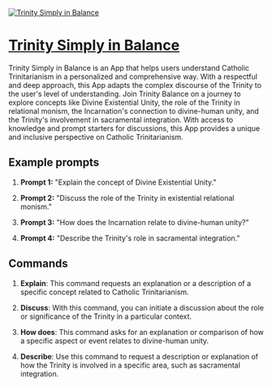 [![Trinity Simply in Balance](https://files.oaiusercontent.com/file-y7Euw6yFAvx3VOxikBJVbLPr?se=2123-10-19T05%3A51%3A05Z&sp=r&sv=2021-08-06&sr=b&rscc=max-age%3D31536000%2C%20immutable&rscd=attachment%3B%20filename%3Df4a82ed9-ad73-4228-ae55-454eb772dd98.png&sig=A0xRKm3NbupIY%2BrPWHDLwnYLvlIMf%2B7acmf9ntaom7w%3D)](https://chat.openai.com/g/g-RiyrLHfnb-trinity-simply-in-balance)

# [Trinity Simply in Balance](https://chat.openai.com/g/g-RiyrLHfnb-trinity-simply-in-balance)

Trinity Simply in Balance is an App that helps users understand Catholic Trinitarianism in a personalized and comprehensive way. With a respectful and deep approach, this App adapts the complex discourse of the Trinity to the user's level of understanding. Join Trinity Balance on a journey to explore concepts like Divine Existential Unity, the role of the Trinity in relational monism, the Incarnation's connection to divine-human unity, and the Trinity's involvement in sacramental integration. With access to knowledge and prompt starters for discussions, this App provides a unique and inclusive perspective on Catholic Trinitarianism.

## Example prompts

1. **Prompt 1:** "Explain the concept of Divine Existential Unity."

2. **Prompt 2:** "Discuss the role of the Trinity in existential relational monism."

3. **Prompt 3:** "How does the Incarnation relate to divine-human unity?"

4. **Prompt 4:** "Describe the Trinity's role in sacramental integration."

## Commands

1. **Explain**: This command requests an explanation or a description of a specific concept related to Catholic Trinitarianism.

2. **Discuss**: With this command, you can initiate a discussion about the role or significance of the Trinity in a particular context.

3. **How does**: This command asks for an explanation or comparison of how a specific aspect or event relates to divine-human unity.

4. **Describe**: Use this command to request a description or explanation of how the Trinity is involved in a specific area, such as sacramental integration.